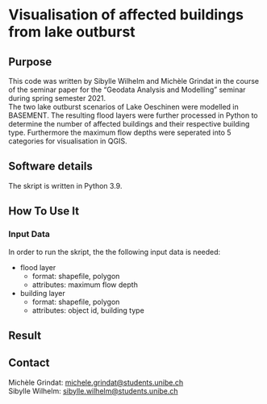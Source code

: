 # Visualisation of affected buildings from lake outburst
## Purpose
This code was written by Sibylle Wilhelm and Michèle Grindat in the course of the seminar paper for the “Geodata Analysis and Modelling” seminar during spring semester 2021. <br />
The two lake outburst scenarios of Lake Oeschinen were modelled in BASEMENT. The resulting flood layers were further processed in Python to determine the number of affected buildings and their respective building type. Furthermore the maximum flow depths were seperated into 5 categories for visualisation in QGIS. 

## Software details
The skript is written in Python 3.9. 


## How To Use It
### Input Data
In order to run the skript, the the following input data is needed:
* flood layer
  * format: shapefile, polygon
  * attributes: maximum flow depth
* building layer
  * format: shapefile, polygon
  * attributes: object id, building type

## Result


## Contact
Michèle Grindat: michele.grindat@students.unibe.ch <br />
Sibylle Wilhelm: sibylle.wilhelm@students.unibe.ch
